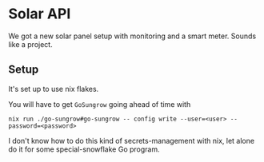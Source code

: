 # Solar API

We got a new solar panel setup with monitoring and a smart meter.
Sounds like a project.

## Setup

It's set up to use nix flakes.

You will have to get `GoSungrow` going ahead of time with

    nix run ./go-sungrow#go-sungrow -- config write --user=<user> --password=<password>

I don't know how to do this kind of secrets-management with nix, let
alone do it for some special-snowflake Go program.
